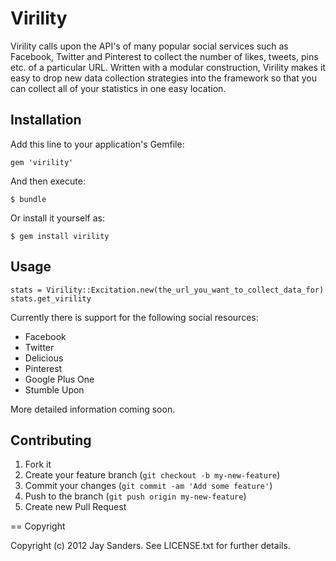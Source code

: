 # Virility

Virility calls upon the API's of many popular social services such as Facebook, Twitter and Pinterest to collect the number of likes, tweets, pins etc. of a particular URL.  Written with a modular construction, Virility makes it easy to drop new data collection strategies into the framework so that you can collect all of your statistics in one easy location.

## Installation

Add this line to your application's Gemfile:

    gem 'virility'

And then execute:

    $ bundle

Or install it yourself as:

    $ gem install virility

## Usage

    stats = Virility::Excitation.new(the_url_you_want_to_collect_data_for)
    stats.get_virility

Currently there is support for the following social resources:
* Facebook
* Twitter
* Delicious
* Pinterest
* Google Plus One
* Stumble Upon

More detailed information coming soon.

## Contributing

1. Fork it
2. Create your feature branch (`git checkout -b my-new-feature`)
3. Commit your changes (`git commit -am 'Add some feature'`)
4. Push to the branch (`git push origin my-new-feature`)
5. Create new Pull Request

== Copyright

Copyright (c) 2012 Jay Sanders. See LICENSE.txt for
further details.